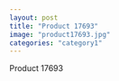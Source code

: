 ```yaml
---
layout: post
title: "Product 17693"
image: "product17693.jpg"
categories: "category1"
---
```

Product 17693
